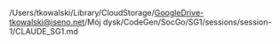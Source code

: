 /Users/tkowalski/Library/CloudStorage/GoogleDrive-tkowalski@iseno.net/Mój dysk/CodeGen/SocGo/SG1/sessions/session-1/CLAUDE_SG1.md